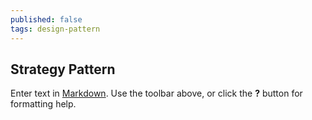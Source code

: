 ```yaml
---
published: false
tags: design-pattern
---
```

## Strategy Pattern

Enter text in [Markdown](http://daringfireball.net/projects/markdown/). Use the toolbar above, or click the **?** button for formatting help.
